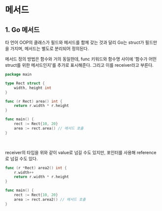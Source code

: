 # 메서드
## 1. Go 메서드
타 언어 OOP의 클래스가 필드와 메서드를 함께 갖는 것과 달리 Go는 struct가 필드만을 가지며, 메서드는 별도로 분리되어 정의된다.

메서드 정의 방법은 함수와 거의 동일한데, func 키워드와 함수명 사이에 '함수가 어떤 struct를 위한 메서드인지'를 추가로 표시해준다. 그리고 이를 receiver라고 부른다.
```go
package main

type Rect struct {
    width, height int
}

func (r Rect) area() int {
    return r.width * r.height
}

func main() {
    rect := Rect{10, 20}
    area := rect.area() // 메서드 호출 
}
```

<br/>

receiver의 타입을 위와 같이 value로 넘길 수도 있지만, 포인터를 사용해 reference로 넘길 수도 있다.
```go
func (r *Rect) area2() int {
    r.width++
    return r.width * r.height
}

func main() {
    rect := Rect{10, 20}
    area := rect.area2() // 메서드 호출
}
```
